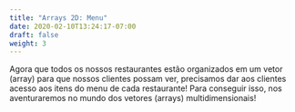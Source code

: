 ```yaml
---
title: "Arrays 2D: Menu"
date: 2020-02-10T13:24:17-07:00
draft: false
weight: 3
---
```


Agora que todos os nossos restaurantes estão organizados em um vetor (array) para que nossos clientes possam ver, precisamos dar aos clientes acesso aos itens do menu de cada restaurante! Para conseguir isso, nos aventuraremos no mundo dos vetores (arrays) multidimensionais!
